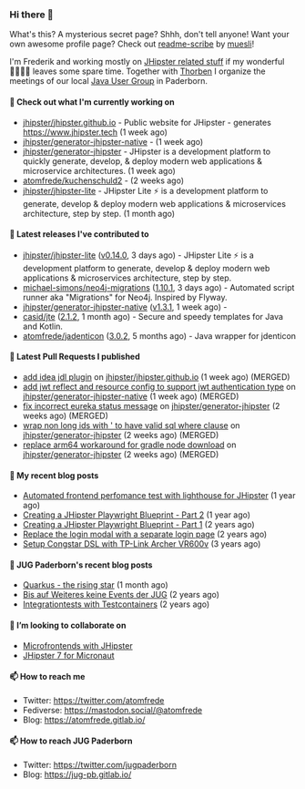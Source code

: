 ### Hi there 👋

What's this? A mysterious secret page? Shhh, don't tell anyone!
Want your own awesome profile page? Check out [readme-scribe](https://github.com/muesli/readme-scribe) by [muesli](https://github.com/muesli)!

I'm Frederik and working mostly on [JHipster related stuff](https://github.com/jhipster/) if my wonderful 👨‍👩‍👧‍👦 leaves some spare time.
Together with [Thorben](https://github.com/thjanssen) I organize the meetings of our local [Java User Group](https://github.com/jugpaderborn) in Paderborn.

#### 👷 Check out what I'm currently working on

- [jhipster/jhipster.github.io](https://github.com/jhipster/jhipster.github.io) - Public website for JHipster - generates https://www.jhipster.tech (1 week ago)
- [jhipster/generator-jhipster-native](https://github.com/jhipster/generator-jhipster-native) -  (1 week ago)
- [jhipster/generator-jhipster](https://github.com/jhipster/generator-jhipster) - JHipster is a development platform to quickly generate, develop, &amp; deploy modern web applications &amp; microservice architectures. (1 week ago)
- [atomfrede/kuchenschuld2](https://github.com/atomfrede/kuchenschuld2) -  (2 weeks ago)
- [jhipster/jhipster-lite](https://github.com/jhipster/jhipster-lite) - JHipster Lite ⚡ is a development platform to generate, develop &amp; deploy modern web applications &amp; microservices architecture, step by step. (1 month ago)

#### 🔭 Latest releases I've contributed to

- [jhipster/jhipster-lite](https://github.com/jhipster/jhipster-lite) ([v0.14.0](https://github.com/jhipster/jhipster-lite/releases/tag/v0.14.0), 3 days ago) - JHipster Lite ⚡ is a development platform to generate, develop &amp; deploy modern web applications &amp; microservices architecture, step by step.
- [michael-simons/neo4j-migrations](https://github.com/michael-simons/neo4j-migrations) ([1.10.1](https://github.com/michael-simons/neo4j-migrations/releases/tag/1.10.1), 3 days ago) - Automated script runner aka &#34;Migrations&#34; for Neo4j. Inspired by Flyway.
- [jhipster/generator-jhipster-native](https://github.com/jhipster/generator-jhipster-native) ([v1.3.1](https://github.com/jhipster/generator-jhipster-native/releases/tag/v1.3.1), 1 week ago) - 
- [casid/jte](https://github.com/casid/jte) ([2.1.2](https://github.com/casid/jte/releases/tag/2.1.2), 1 month ago) - Secure and speedy templates for Java and Kotlin.
- [atomfrede/jadenticon](https://github.com/atomfrede/jadenticon) ([3.0.2](https://github.com/atomfrede/jadenticon/releases/tag/3.0.2), 5 months ago) - Java wrapper for jdenticon

#### 🔨 Latest Pull Requests I published

- [add idea jdl plugin](https://github.com/jhipster/jhipster.github.io/pull/1226) on [jhipster/jhipster.github.io](https://github.com/jhipster/jhipster.github.io) (1 week ago) (MERGED)
- [add jwt reflect and resource config to support jwt authentication type](https://github.com/jhipster/generator-jhipster-native/pull/59) on [jhipster/generator-jhipster-native](https://github.com/jhipster/generator-jhipster-native) (1 week ago) (MERGED)
- [fix incorrect eureka status message](https://github.com/jhipster/generator-jhipster/pull/19465) on [jhipster/generator-jhipster](https://github.com/jhipster/generator-jhipster) (2 weeks ago) (MERGED)
- [wrap non long ids with &#39; to have valid sql where clause](https://github.com/jhipster/generator-jhipster/pull/19463) on [jhipster/generator-jhipster](https://github.com/jhipster/generator-jhipster) (2 weeks ago) (MERGED)
- [replace arm64 workaround for gradle node download](https://github.com/jhipster/generator-jhipster/pull/19452) on [jhipster/generator-jhipster](https://github.com/jhipster/generator-jhipster) (2 weeks ago) (MERGED)

#### 📜 My recent blog posts

- [Automated frontend perfomance test with lighthouse for JHipster](https://atomfrede.gitlab.io/2021/04/automated-frontend-perfomance-test-with-lighthouse-for-jhipster/) (1 year ago)
- [Creating a JHipster Playwright Blueprint - Part 2](https://atomfrede.gitlab.io/2021/03/creating-a-jhipster-playwright-blueprint-part-2/) (1 year ago)
- [Creating a JHipster Playwright Blueprint - Part 1](https://atomfrede.gitlab.io/2021/03/creating-a-jhipster-playwright-blueprint-part-1/) (2 years ago)
- [Replace the login modal with a separate login page](https://atomfrede.gitlab.io/2019/11/replace-the-login-modal-with-a-separate-login-page/) (2 years ago)
- [Setup Congstar DSL with TP-Link Archer VR600v](https://atomfrede.gitlab.io/2019/08/setup-congstar-dsl-with-tp-link-archer-vr600v/) (3 years ago)

#### 📜 JUG Paderborn's recent blog posts

- [Quarkus - the rising star](https://jug-pb.gitlab.io/blog/2022/quarkus-rising-star.html) (1 month ago)
- [Bis auf Weiteres keine Events der JUG](https://jug-pb.gitlab.io/blog/2020/covid-19.html) (2 years ago)
- [Integrationtests with Testcontainers](https://jug-pb.gitlab.io/blog/2020/integrationtests-with-testcontainers.html) (2 years ago)

#### 👯 I’m looking to collaborate on

- [Microfrontends with JHipster](https://github.com/jhipster/generator-jhipster/issues/10189)
- [JHipster 7 for Micronaut](https://github.com/jhipster/generator-jhipster-micronaut/issues/250)

#### 📫 How to reach me

- Twitter: https://twitter.com/atomfrede
- Fediverse: https://mastodon.social/@atomfrede
- Blog: https://atomfrede.gitlab.io/

#### 📫 How to reach JUG Paderborn

- Twitter: https://twitter.com/jugpaderborn
- Blog: https://jug-pb.gitlab.io/
